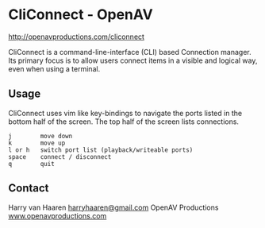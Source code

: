 CliConnect - OpenAV
===================

http://openavproductions.com/cliconnect

CliConnect is a command-line-interface (CLI) based Connection manager.
Its primary focus is to allow users connect items in a visible and
logical way, even when using a terminal.

Usage
-----
CliConnect uses vim like key-bindings to navigate the ports listed in the
bottom half of the screen. The top half of the screen lists connections.

```
j        move down
k        move up
l or h   switch port list (playback/writeable ports)
space    connect / disconnect
q        quit
```

Contact
-------
Harry van Haaren            harryhaaren@gmail.com
OpenAV Productions      www.openavproductions.com

